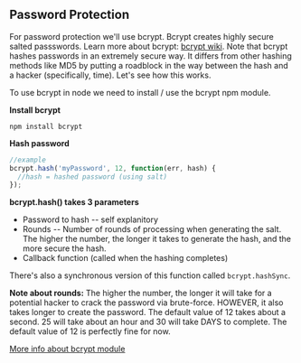 ## Password Protection

For password protection we'll use bcrypt. Bcrypt creates highly secure salted passswords. Learn more about bcrypt: [bcrypt wiki](http://en.wikipedia.org/wiki/Bcrypt). Note that bcrypt hashes passwords in an extremely secure way. It differs from other hashing methods like MD5 by putting a roadblock in the way between the hash and a hacker (specifically, time). Let's see how this works.

To use bcrypt in node we need to install / use the bcrypt npm module.

**Install bcrypt**

```
npm install bcrypt
```

**Hash password**

```js
//example
bcrypt.hash('myPassword', 12, function(err, hash) {
  //hash = hashed password (using salt)
});
```

**bcrypt.hash() takes 3 parameters**

* Password to hash -- self explanitory
* Rounds -- Number of rounds of processing when generating the salt. The higher the number, the longer it takes to generate the hash, and the more secure the hash.
* Callback function (called when the hashing completes)

There's also a synchronous version of this function called `bcrypt.hashSync`.

**Note about rounds:** The higher the number, the longer it will take for a potential hacker to crack the password via brute-force. HOWEVER, it also takes longer to create the password. The default value of 12 takes about a second. 25 will take about an hour and 30 will take DAYS to complete. The default value of 12 is perfectly fine for now.

[More info about bcrypt module](https://www.npmjs.com/package/bcrypt)
